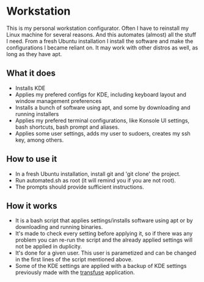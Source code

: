 # Workstation

This is my personal workstation configurator. Often I have to reinstall my Linux machine for several reasons. And this automates (almost) all the stuff I need. From a fresh Ubuntu installation I install the software and make the configurations I became reliant on. It may work with other distros as well, as long as they have apt.
## What it does
 - Installs KDE
 - Applies my prefered configs for KDE, including keyboard layout and window management preferences
 - Installs a bunch of software using apt, and some by downloading and running installers
 - Applies my prefered terminal configurations, like Konsole UI settings, bash shortcuts, bash prompt and aliases.
 - Applies some user settings, adds my user to sudoers, creates my ssh key, among others.
## How to use it
 - In a fresh Ubuntu installation, install git and 'git clone' the project. 
 - Run automated.sh as root (it will remind you if you are not root).
 - The prompts should provide sufficient instructions. 
## How it works
 - It is a bash script that applies settings/installs software using apt or by downloading and running binaries. 
 - It's made to check every setting before applying it, so if there was any problem you can re-run the script and the already applied settings will not be applied in duplicity.
 - It's done for a given user. This user is parametized and can be changed in the first lines of the script mentioned above. 
 - Some of the KDE settings are applied with a backup of KDE settings previously made with the [transfuse](https://gitlab.com/cscs/transfuse.git) application. 